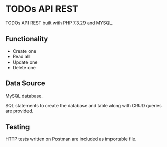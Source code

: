 # TODOs API REST
TODOs API REST built with PHP 7.3.29 and MYSQL.
## Functionality
- Create one
- Read all
- Update one
- Delete one
## Data Source
MySQL database.

SQL statements to create the database and table along with CRUD queries are provided.
## Testing
HTTP tests written on Postman are included as importable file.
